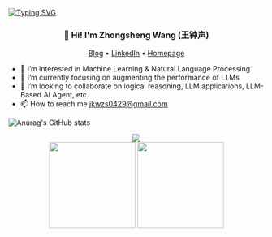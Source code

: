 
[![Typing SVG](https://readme-typing-svg.demolab.com?font=ZCOOL+XiaoWei&size=25&duration=3000&pause=1000&color=000000&center=true&vCenter=true&random=false&width=800&height=100&lines=Hi+there%2C+welcome+to+my+Github+homepage!+%F0%9F%98%87;I'm+Zhongsheng%2C+nice+2+see+u!+%F0%9F%98%8E;My+goal+is+to+become+an+excellent+LLM+algorithm+engineer.%F0%9F%A4%93;Geeks+never+admit+defeat.%F0%9F%92%AA;%E4%BD%A0%E5%A5%BD~%E6%AC%A2%E8%BF%8E%E5%85%89%E9%A1%BE%E6%88%91%E7%9A%84%E9%A1%B5%E9%9D%A2+%F0%9F%98%87;%E6%88%91%E5%8F%AB%E7%8E%8B%E9%92%9F%E5%A3%B0%EF%BC%8C%E5%BE%88%E9%AB%98%E5%85%B4%E8%A7%81%E5%88%B0%E4%BD%A0%F0%9F%98%8E;%E6%88%91%E7%9A%84%E7%9B%AE%E6%A0%87%E6%98%AF%E6%88%90%E4%B8%BA%E4%B8%80%E5%90%8D%E4%BC%98%E7%A7%80%E7%9A%84%E5%A4%A7%E6%A8%A1%E5%9E%8B%E7%AE%97%E6%B3%95%E5%B7%A5%E7%A8%8B%E5%B8%88%F0%9F%A4%93;%E6%9E%81%E5%AE%A2%E7%BB%9D%E4%B8%8D%E8%AE%A4%E8%BE%93%F0%9F%92%AA)](https://git.io/typing-svg)

<h3 align="center">👋 Hi! I'm Zhongsheng Wang (王钟声)</h3>

<p align="center">
  <a href="https://jkwzs.cn">Blog</a> •
  <a href="https://www.linkedin.com/in/zhongsheng-wang-095804278/">LinkedIn</a> •
  <a href="https://wzs010429.github.io/">Homepage</a>
</p>



- 👀 I’m interested in Machine Learning & Natural Language Processing
- 🌱 I’m currently focusing on augmenting the performance of LLMs
- 💞️ I’m looking to collaborate on logical reasoning, LLM applications, LLM-Based AI Agent, etc.
- 📫 How to reach me jkwzs0429@gmail.com

<!---
Wzs01049/Wzs01049 is a ✨ special ✨ repository because its `README.md` (this file) appears on your GitHub profile.
You can click the Preview link to take a look at your changes.
--->


![Anurag's GitHub stats](https://github-readme-stats.vercel.app/api?username=Wzs010429&count_private=true)



<div align="center">
    <img  src="https://github-readme-streak-stats.herokuapp.com/?user=Wzs010429" />
</div>

<div align="center">
<span>  </span>
<img height="170px" src="https://github-readme-stats.vercel.app/api?username=Wzs010429" /><span>  </span><img height="170px" src="https://github-readme-stats.vercel.app/api/top-langs/?username=Wzs010429&layout=compact&langs_count=8" />
<span>  </span>
</div>
